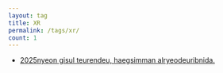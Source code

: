 ```yaml
---
layout: tag
title: XR
permalink: /tags/xr/
count: 1
---
```


- [2025nyeon gisul teurendeu, haegsimman alryeodeuribnida.](https://ki-sung.github.io/news/news21/)
